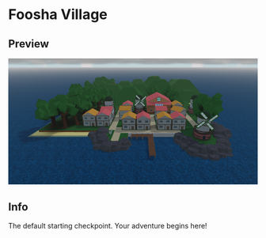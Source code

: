 # Foosha Village

## Preview
![Foosha Village Preview](../assets/foosha_preview.png)

## Info

The default starting checkpoint. Your adventure begins here!
